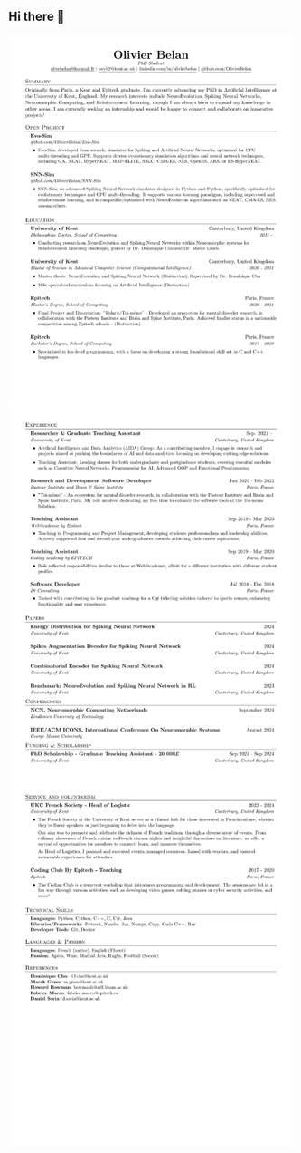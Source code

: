 ## Hi there 👋

<!-- add imgae -->
![Texte alternatif](CV_Olivier_Belan-1.png)
![Texte alternatif](CV_Olivier_Belan-2.png)
![Texte alternatif](CV_Olivier_Belan-3.png)

<!--
**OlivierBelan/OlivierBelan** is a ✨ _special_ ✨ repository because its `README.md` (this file) appears on your GitHub profile.

Here are some ideas to get you started:

- 🔭 I’m currently working on ...
- 🌱 I’m currently learning ...
- 👯 I’m looking to collaborate on ...
- 🤔 I’m looking for help with ...
- 💬 Ask me about ...
- 📫 How to reach me: ...
- 😄 Pronouns: ...
- ⚡ Fun fact: ...
-->
